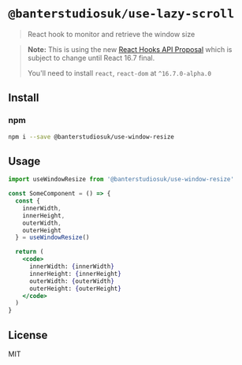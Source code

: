 # `@banterstudiosuk/use-lazy-scroll`

> React hook to monitor and retrieve the window size

> **Note:** This is using the new [React Hooks API Proposal](https://reactjs.org/docs/hooks-intro.html)
> which is subject to change until React 16.7 final.
>
> You'll need to install `react`, `react-dom` at `^16.7.0-alpha.0`

## Install

### npm

```bash
npm i --save @banterstudiosuk/use-window-resize
```

## Usage

```jsx
import useWindowResize from '@banterstudiosuk/use-window-resize'

const SomeComponent = () => {
  const {
    innerWidth,
    innerHeight,
    outerWidth,
    outerHeight
  } = useWindowResize()

  return (
    <code>
      innerWidth: {innerWidth}
      innerHeight: {innerHeight}
      outerWidth: {outerWidth}
      outerHeight: {outerHeight}
    </code>
  )
}
```

## License

MIT